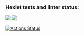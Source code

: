 ### Hexlet tests and linter status:
<a href="https://codeclimate.com/github/Yarqd/java-project-78/maintainability"><img src="https://api.codeclimate.com/v1/badges/534f2ac748fb305c5997/maintainability" /></a>
<a href="https://codeclimate.com/github/Yarqd/java-project-78/test_coverage"><img src="https://api.codeclimate.com/v1/badges/534f2ac748fb305c5997/test_coverage" /></a>

[![Actions Status](https://github.com/Yarqd/java-project-78/actions/workflows/hexlet-check.yml/badge.svg)](https://github.com/Yarqd/java-project-78/actions)

